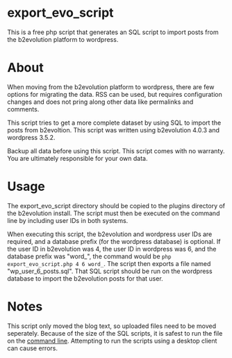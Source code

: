 export_evo_script
=================

This is a free php script that generates an SQL script to import posts from the b2evolution platform to wordpress.

About
=====
When moving from the b2evolution platform to wordpress, there are few options for migrating the data.  RSS can be used, but requires configuration changes and does not pring along other data like permalinks and comments.

This script tries to get a more complete dataset by using SQL to import the posts from b2evoltion.  This script was written using b2evolution 4.0.3 and wordpress 3.5.2.

Backup all data before using this script.  This script comes with no warranty.  You are ultimately responsible for your own data.

Usage
======
The export_evo_script directory should be copied to the plugins directory of the b2evolution install.  The script must then be executed on the command line by including user IDs in both systems.

When executing this script, the b2evolution and wordpress user IDs are required, and a database prefix (for the wordpress database) is optional. If the user ID in b2evolution was 4, the user ID in wordpress was 6, and the database prefix was "word_", the command would be ```php export_evo_script.php 4 6 word_```.  The script then exports a file named "wp_user_6_posts.sql".  That SQL script should be run on the wordpress database to import the b2evolution posts for that user.

Notes
=====
This script only moved the blog text, so uploaded files need to be moved seperately.  Because of the size of the SQL scripts, it is safest to run the file on the [command line](http://dev.mysql.com/doc/refman/5.5/en/mysql-batch-commands.html).  Attempting to run the scripts using a desktop client can cause errors.
